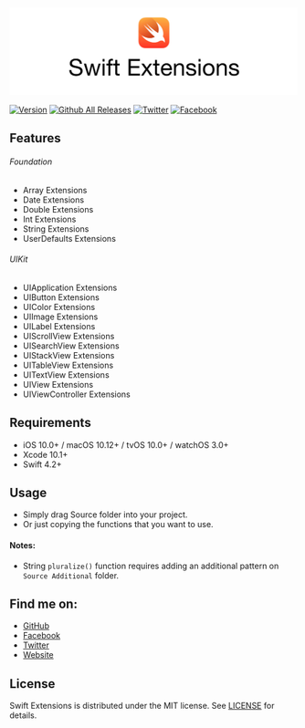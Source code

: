 ![Swift Extensions](Image/swift-extensions.jpg)

[![Version](http://img.shields.io/badge/version-1.0.0-green.svg?style=flat)](https://github.com/CodePassion-dev/swift-extensions)
[![Github All Releases](https://img.shields.io/github/downloads/duonghominhhuy/swift-extensions/total.svg)](https://github.com/CodePassion-dev/swift-extensions)
[![Twitter](https://img.shields.io/badge/twitter-@duonghominhhuy-blue.svg?style=flat)](http://twitter.com/duonghominhhuy)
[![Facebook](https://img.shields.io/badge/facebook-@codepassion.dev-blue.svg?style=flat)](https://www.facebook.com/codepassion.dev)

## Features

###### Foundation
- Array Extensions
- Date Extensions
- Double Extensions
- Int Extensions
- String Extensions
- UserDefaults Extensions

###### UIKit
- UIApplication Extensions
- UIButton Extensions
- UIColor Extensions
- UIImage Extensions
- UILabel Extensions
- UIScrollView Extensions
- UISearchView Extensions
- UIStackView Extensions
- UITableView Extensions
- UITextView Extensions
- UIView Extensions
- UIViewController Extensions

## Requirements

- iOS 10.0+ / macOS 10.12+ / tvOS 10.0+ / watchOS 3.0+
- Xcode 10.1+
- Swift 4.2+

## Usage

- Simply drag Source folder into your project.
- Or just copying the functions that you want to use.

#### Notes:

- String ```pluralize()``` function requires adding an additional pattern on ```Source Additional``` folder.

## Find me on:

- [GitHub](https://github.com/duonghominhhuy)
- [Facebook](https://www.facebook.com/codepassion.dev)
- [Twitter](https://twitter.com/duonghominhhuy)
- [Website](https://codepassion.dev)

## License

Swift Extensions is distributed under the MIT license. See [LICENSE](https://github.com/CodePassion-dev/swift-extensions/blob/master/LICENSE) for details.
